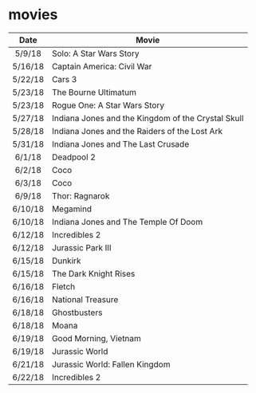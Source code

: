# movies

| Date        | Movie   |
|:-------------:|---
|5/9/18|Solo: A Star Wars Story|
|5/16/18|Captain America: Civil War|
|5/22/18|Cars 3|
|5/23/18|The Bourne Ultimatum|
|5/23/18|Rogue One: A Star Wars Story|
|5/27/18|Indiana Jones and the Kingdom of the Crystal Skull|
|5/28/18|Indiana Jones and the Raiders of the Lost Ark|
|5/31/18|Indiana Jones and The Last Crusade|
|6/1/18|Deadpool 2|
|6/2/18|Coco|
|6/3/18|Coco|
|6/9/18|Thor: Ragnarok|
|6/10/18|Megamind|
|6/10/18|Indiana Jones and The Temple Of Doom|
|6/12/18|Incredibles 2|
|6/12/18|Jurassic Park III|
|6/15/18|Dunkirk|
|6/15/18|The Dark Knight Rises|
|6/16/18|Fletch|
|6/16/18|National Treasure|
|6/18/18|Ghostbusters|
|6/18/18|Moana|
|6/19/18|Good Morning, Vietnam|
|6/19/18|Jurassic World|
|6/21/18|Jurassic World: Fallen Kingdom|
|6/22/18|Incredibles 2|

